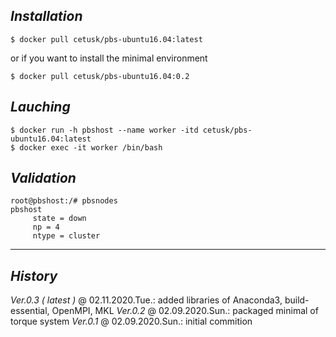 ## _Installation_ ##

```
$ docker pull cetusk/pbs-ubuntu16.04:latest
```
or if you want to install the minimal environment
```
$ docker pull cetusk/pbs-ubuntu16.04:0.2
```

## _Lauching_ ##
```
$ docker run -h pbshost --name worker -itd cetusk/pbs-ubuntu16.04:latest
$ docker exec -it worker /bin/bash
```

## _Validation_ ##
```
root@pbshost:/# pbsnodes
pbshost
     state = down
     np = 4
     ntype = cluster
```

---
## _History_ ##
_Ver.0.3 ( latest )_ @ 02.11.2020.Tue.: added libraries of Anaconda3, build-essential, OpenMPI, MKL
_Ver.0.2_ @ 02.09.2020.Sun.: packaged minimal of torque system
_Ver.0.1_ @ 02.09.2020.Sun.: initial commition
